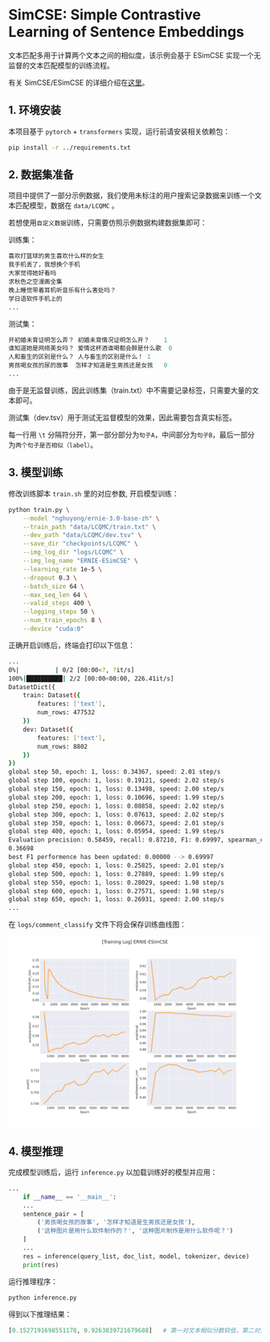 # SimCSE: Simple Contrastive Learning of Sentence Embeddings

文本匹配多用于计算两个文本之间的相似度，该示例会基于 ESimCSE 实现一个无监督的文本匹配模型的训练流程。

有关 SimCSE/ESimCSE 的详细介绍在[这里](https://zhuanlan.zhihu.com/p/599230890)。

## 1. 环境安装

本项目基于 `pytorch` + `transformers` 实现，运行前请安装相关依赖包：

```sh
pip install -r ../requirements.txt
```

## 2. 数据集准备

项目中提供了一部分示例数据，我们使用未标注的用户搜索记录数据来训练一个文本匹配模型，数据在 `data/LCQMC` 。

若想使用`自定义数据`训练，只需要仿照示例数据构建数据集即可：

训练集：

```python
喜欢打篮球的男生喜欢什么样的女生
我手机丢了，我想换个手机
大家觉得她好看吗
求秋色之空漫画全集
晚上睡觉带着耳机听音乐有什么害处吗？
学日语软件手机上的
...
```

测试集：

```python
开初婚未育证明怎么弄？	初婚未育情况证明怎么开？	1
谁知道她是网络美女吗？	爱情这杯酒谁喝都会醉是什么歌	0
人和畜生的区别是什么？	人与畜生的区别是什么！	1
男孩喝女孩的尿的故事	怎样才知道是生男孩还是女孩	0
...
```
由于是无监督训练，因此训练集（train.txt）中不需要记录标签，只需要大量的文本即可。

测试集（dev.tsv）用于测试无监督模型的效果，因此需要包含真实标签。

每一行用 `\t` 分隔符分开，第一部分部分为`句子A`，中间部分为`句子B`，最后一部分为`两个句子是否相似（label）`。


## 3. 模型训练

修改训练脚本 `train.sh` 里的对应参数, 开启模型训练：

```sh
python train.py \
    --model "nghuyong/ernie-3.0-base-zh" \
    --train_path "data/LCQMC/train.txt" \
    --dev_path "data/LCQMC/dev.tsv" \
    --save_dir "checkpoints/LCQMC" \
    --img_log_dir "logs/LCQMC" \
    --img_log_name "ERNIE-ESimCSE" \
    --learning_rate 1e-5 \
    --dropout 0.3 \
    --batch_size 64 \
    --max_seq_len 64 \
    --valid_steps 400 \
    --logging_steps 50 \
    --num_train_epochs 8 \
    --device "cuda:0"
```

正确开启训练后，终端会打印以下信息：

```sh
...
0%|          | 0/2 [00:00<?, ?it/s]
100%|██████████| 2/2 [00:00<00:00, 226.41it/s]
DatasetDict({
    train: Dataset({
        features: ['text'],
        num_rows: 477532
    })
    dev: Dataset({
        features: ['text'],
        num_rows: 8802
    })
})
global step 50, epoch: 1, loss: 0.34367, speed: 2.01 step/s
global step 100, epoch: 1, loss: 0.19121, speed: 2.02 step/s
global step 150, epoch: 1, loss: 0.13498, speed: 2.00 step/s
global step 200, epoch: 1, loss: 0.10696, speed: 1.99 step/s
global step 250, epoch: 1, loss: 0.08858, speed: 2.02 step/s
global step 300, epoch: 1, loss: 0.07613, speed: 2.02 step/s
global step 350, epoch: 1, loss: 0.06673, speed: 2.01 step/s
global step 400, epoch: 1, loss: 0.05954, speed: 1.99 step/s
Evaluation precision: 0.58459, recall: 0.87210, F1: 0.69997, spearman_corr: 
0.36698
best F1 performence has been updated: 0.00000 --> 0.69997
global step 450, epoch: 1, loss: 0.25825, speed: 2.01 step/s
global step 500, epoch: 1, loss: 0.27889, speed: 1.99 step/s
global step 550, epoch: 1, loss: 0.28029, speed: 1.98 step/s
global step 600, epoch: 1, loss: 0.27571, speed: 1.98 step/s
global step 650, epoch: 1, loss: 0.26931, speed: 2.00 step/s
...
```

在 `logs/comment_classify` 文件下将会保存训练曲线图：

<img src='assets/ERNIE-ESimCSE.png'></img>

## 4. 模型推理

完成模型训练后，运行 `inference.py` 以加载训练好的模型并应用：

```python
...
    if __name__ == '__main__':
    ...
    sentence_pair = [
        ('男孩喝女孩的故事', '怎样才知道是生男孩还是女孩'),
        ('这种图片是用什么软件制作的？', '这种图片制作是用什么软件呢？')
    ]
    ...
    res = inference(query_list, doc_list, model, tokenizer, device)
    print(res)
```

运行推理程序：

```sh
python inference.py
```

得到以下推理结果：

```python
[0.1527191698551178, 0.9263839721679688]   # 第一对文本相似分数较低，第二对文本相似分数较高
```
